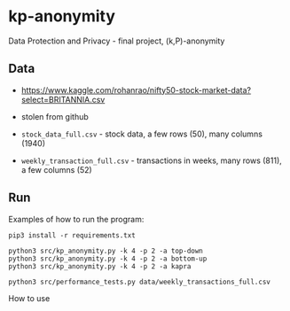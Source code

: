 # kp-anonymity
Data Protection and Privacy - final project, (k,P)-anonymity

## Data


- https://www.kaggle.com/rohanrao/nifty50-stock-market-data?select=BRITANNIA.csv
- stolen from github 

- `stock_data_full.csv` - stock data, a few rows (50), many columns (1940)
  
- `weekly_transaction_full.csv` - transactions in weeks, many rows (811), a few columns (52)


## Run

Examples of how to run the program:


```shell
pip3 install -r requirements.txt
```

```shell
python3 src/kp_anonymity.py -k 4 -p 2 -a top-down
python3 src/kp_anonymity.py -k 4 -p 2 -a bottom-up
python3 src/kp_anonymity.py -k 4 -p 2 -a kapra

python3 src/performance_tests.py data/weekly_transactions_full.csv
```

How to use 


